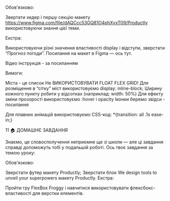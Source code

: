 Обов'язково:

Звертати хедер і першу секцію макету https://www.figma.com/file/dAQCcc53GQ81O4phXyxT09/Productly використовуючи знання цієї теми. 

Екстра:

Використовуючи різні значення властивості display і відступи, зверстати “Прогноз погоди”. Посилання на макет в Figma — ось тут.

Відео інструкція - за посиланням

Вимоги:

Міста - це список
Не ВИКОРИСТОВУВАТИ FLOAT FLEX GRID!
Для розміщення в “сітку” міст використовуємо display: inline-block;
Ширину кожного пункту робити у відсотках (наприклад: width: 50%)
Для ефекту зміни прозорості використовуємо :hover і opacity
Іконки беремо звідси - посилання

Для плавних анімацій використовуємо CSS-код: *{transition: all .1s ease-in;}

11 🏠 ДОМАШНЄ ЗАВДАННЯ

Знаємо, це словосполучення неприємне ще зі школи — але ці завдання справді допоможуть тобі у подальшій роботі. Ось твоє завдання за темою уроку:

Обов'язково:

Зверстати футер макету Productly;
Зверстати блок We design tools to unveil your superpowers макету Productly.
Екстра:

Пройти гру FlexBox Froggy і навчитися використовувати флексбокс-властивості для верстки елементів.